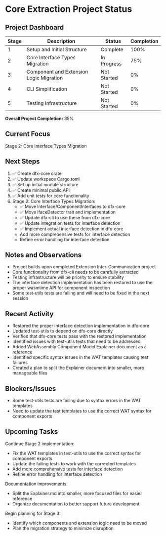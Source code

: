 # Core Extraction Project Status

## Project Dashboard

| Stage | Description                             | Status      | Completion |
| ----- | --------------------------------------- | ----------- | ---------- |
| 1     | Setup and Initial Structure             | Complete    | 100%       |
| 2     | Core Interface Types Migration          | In Progress | 75%        |
| 3     | Component and Extension Logic Migration | Not Started | 0%         |
| 4     | CLI Simplification                      | Not Started | 0%         |
| 5     | Testing Infrastructure                  | Not Started | 0%         |

**Overall Project Completion:** 35%

## Current Focus

Stage 2: Core Interface Types Migration

## Next Steps

1. ✅ Create dfx-core crate
2. ✅ Update workspace Cargo.toml
3. ✅ Set up initial module structure
4. ✅ Create minimal public API
5. ✅ Add unit tests for core functionality
6. Stage 2: Core Interface Types Migration:
   - ✅ Move Interface/ComponentInterfaces to dfx-core
   - ✅ Move IfaceDetector trait and implementation
   - ✅ Update dfx-cli to use these from dfx-core
   - ✅ Update integration tests for interface detection
   - ✅ Implement actual interface detection in dfx-core
   - Add more comprehensive tests for interface detection
   - Refine error handling for interface detection

## Notes and Observations

- Project builds upon completed Extension Inter-Communication project
- Core functionality from dfx-cli needs to be carefully extracted
- Testing infrastructure will be priority to ensure stability
- The interface detection implementation has been restored to use the proper wasmtime API for component inspection
- Some test-utils tests are failing and will need to be fixed in the next session

## Recent Activity

- Restored the proper interface detection implementation in dfx-core
- Updated test-utils to depend on dfx-core directly
- Verified that dfx-core tests pass with the restored implementation
- Identified issues with test-utils tests that need to be addressed
- Added WebAssembly Component Model Explainer document as a reference
- Identified specific syntax issues in the WAT templates causing test failures
- Created a plan to split the Explainer document into smaller, more manageable files

## Blockers/Issues

- Some test-utils tests are failing due to syntax errors in the WAT templates
- Need to update the test templates to use the correct WAT syntax for component exports

## Upcoming Tasks

Continue Stage 2 implementation:

- Fix the WAT templates in test-utils to use the correct syntax for component exports
- Update the failing tests to work with the corrected templates
- Add more comprehensive tests for interface detection
- Refine error handling for interface detection

Documentation improvements:

- Split the Explainer.md into smaller, more focused files for easier reference
- Organize documentation to better support future development

Begin planning for Stage 3:

- Identify which components and extension logic need to be moved
- Plan the migration strategy to minimize disruption
